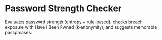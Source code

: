 # Password Strength Checker
Evaluates password strength (entropy + rule-based), checks breach exposure with Have I Been Pwned (k-anonymity), and suggests memorable passphrases.

